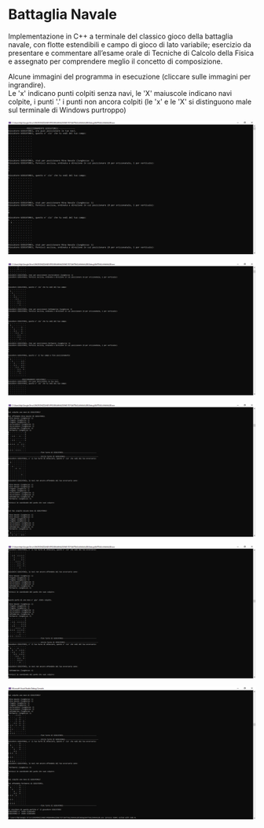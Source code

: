 # Battaglia Navale

Implementazione in C++ a terminale del classico gioco della battaglia navale, con flotte estendibili e campo di gioco di lato variabile; esercizio da presentare e commentare all’esame orale di Tecniche di Calcolo della Fisica e assegnato per comprendere meglio il concetto di composizione.
  
Alcune immagini del programma in esecuzione (cliccare sulle immagini per ingrandire).  
Le 'x' indicano punti colpiti senza navi, le 'X' maiuscole indicano navi colpite, i punti '.' i punti non ancora colpiti (le 'x' e le 'X' si distinguono male sul terminale di Windows purtroppo)

![alt text](https://github.com/EugenioDiPaola/Battaglia-Navale/blob/master/Screenshots%20terminale/screenshot%20terminale%201.PNG)

![alt text](https://github.com/EugenioDiPaola/Battaglia-Navale/blob/master/Screenshots%20terminale/screenshot%20terminale%202.PNG)

![alt text](https://github.com/EugenioDiPaola/Battaglia-Navale/blob/master/Screenshots%20terminale/screenshot%20terminale%203.PNG)

![alt text](https://github.com/EugenioDiPaola/Battaglia-Navale/blob/master/Screenshots%20terminale/screenshot%20terminale%204.PNG)

![alt text](https://github.com/EugenioDiPaola/Battaglia-Navale/blob/master/Screenshots%20terminale/screenshot%20terminale%205.PNG)

